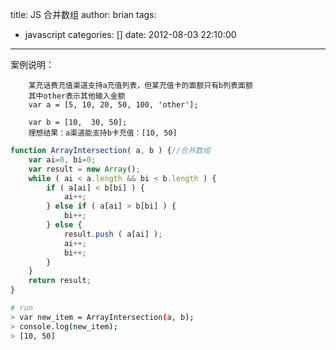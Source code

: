 title: JS 合并数组
author: brian
tags:
  - javascript
categories: []
date: 2012-08-03 22:10:00
---
>
案例说明：

        某充话费充值渠道支持a充值列表，但某充值卡的面额只有b列表面额
        其中other表示其他输入金额  
        var a = [5, 10, 20, 50, 100, 'other'];

        var b = [10,  30, 50];
        理想结果：a渠道能支持b卡充值：[10, 50]
        

```js
function ArrayIntersection( a, b ) {//合并数组  
	var ai=0, bi=0;  
    var result = new Array();  
    while ( ai < a.length && bi < b.length ) {  
    	if ( a[ai] < b[bi] ) {   
        	ai++;   
		} else if ( a[ai] > b[bi] ) {   
			bi++;
		} else {  
			result.push ( a[ai] );  
			ai++;  
			bi++;  
		}  
	}  
	return result;  
}  
```

```bash
# run
> var new_item = ArrayIntersection(a, b);  
> console.log(new_item);
> [10, 50]
```

 
